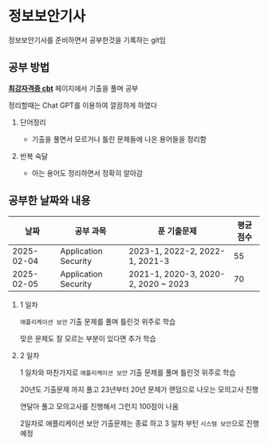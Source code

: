 # 정보보안기사

정보보안기사를 준비하면서 공부한것을 기록하는 git임


## 공부 방법

**[최강자격증 cbt](https://www.comcbt.com/)** 페이지에서 기출을 풀며 공부

정리할때는 Chat GPT를 이용하여 깔끔하게 하였다

1. 단어정리

   - 기출을 풀면서 모르거나 틀린 문제들에 나온 용어들을 정리함

2. 반복 숙달

   - 아는 용어도 정리하면서 정확히 알아감

## 공부한 날짜와 내용

|    날짜    |       공부 과목      |           푼 기출문제          | 평균 점수 |
|------------|----------------------|--------------------------------|-----------|
| 2025-02-04 | Application Security | 2023-1, 2022-2, 2022-1, 2021-3 |     55    |
| 2025-02-05 | Application Security | 2021-1, 2020-3, 2020-2, 2020 ~ 2023 |  70  |


1. 1 일차
   
   `애플리케이션 보안` 기출 문제를 풀며 틀린것 위주로 학습

   맞은 문제도 잘 모르는 부분이 있다면 추가 학습

2. 2 일차
   
   1 일차와 마찬가지로 `애플리케이션 보안` 기출 문제를 풀며 틀린것 위주로 학습

   20년도 기출문제 까지 풀고 23년부터 20년 문제가 랜덤으로 나오는 모의고사 진행

   연달아 풀고 모의고사를 진행해서 그런지 100점이 나옴

   2일차로 애플리케이션 보안 기출문제는 종료 하고 3 일차 부턴 `시스템 보안`으로 진행 예정